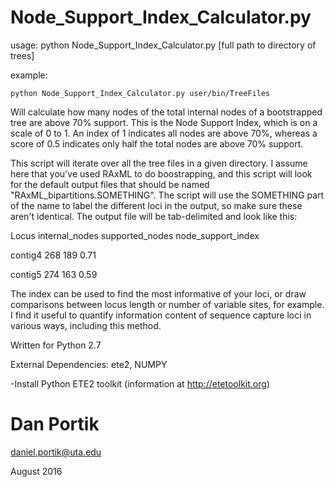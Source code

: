 # Node_Support_Index_Calculator.py

usage: python Node_Support_Index_Calculator.py [full path to directory of trees]

example:

`python Node_Support_Index_Calculator.py user/bin/TreeFiles`

Will calculate how many nodes of the total internal nodes of a bootstrapped
tree are above 70% support. This is the Node Support Index, which is on
a scale of 0 to 1. An index of 1 indicates all nodes are above 70%, whereas
a score of 0.5 indicates only half the total nodes are above 70% support.


This script will iterate over all the tree files in a given directory.
I assume here that you've used RAxML to do boostrapping, and this script
will look for the default output files that should be named
"RAxML_bipartitions.SOMETHING". The script will use the SOMETHING part of
the name to label the different loci in the output, so make sure these aren't
identical. The output file will be tab-delimited and look like this:


Locus    internal_nodes  supported_nodes  node_support_index

contig4  268             189              0.71

contig5  274             163              0.59


The index can be used to find the most informative of your loci, or
draw comparisons between locus length or number of variable sites, 
for example. I find it useful to quantify information content of
sequence capture loci in various ways, including this method.

Written for Python 2.7

External Dependencies: ete2, NUMPY

-Install Python ETE2 toolkit (information at http://etetoolkit.org) 
 
 
# Dan Portik

daniel.portik@uta.edu

August 2016
